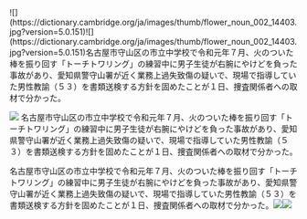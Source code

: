 <link href="markdown.css" rel="stylesheet"></link>
![](https://dictionary.cambridge.org/ja/images/thumb/flower_noun_002_14403.jpg?version=5.0.151)![](https://dictionary.cambridge.org/ja/images/thumb/flower_noun_002_14403.jpg?version=5.0.151)名古屋市守山区の市立中学校で令和元年７月、火のついた棒を振り回す「トーチトワリング」の練習中に男子生徒が右腕にやけどを負った事故があり、愛知県警守山署が近く業務上過失致傷の疑いで、現場で指導していた男性教諭（５３）を書類送検する方針を固めたことが１日、捜査関係者への取材で分かった。
　  
　  
  
![](https://dictionary.cambridge.org/ja/images/thumb/flower_noun_002_14403.jpg?version=5.0.151)
名古屋市守山区の市立中学校で令和元年７月、火のついた棒を振り回す「トーチトワリング」の練習中に男子生徒が右腕にやけどを負った事故があり、愛知県警守山署が近く業務上過失致傷の疑いで、現場で指導していた男性教諭（５３）を書類送検する方針を固めたことが１日、捜査関係者への取材で分かった。

名古屋市守山区の市立中学校で令和元年７月、火のついた棒を振り回す「トーチトワリング」の練習中に男子生徒が右腕にやけどを負った事故があり、愛知県警守山署が近く業務上過失致傷の疑いで、現場で指導していた男性教諭（５３）を書類送検する方針を固めたことが１日、捜査関係者への取材で分かった。![](https://dictionary.cambridge.org/ja/images/thumb/flower_noun_002_14403.jpg?version=5.0.151)![](https://dictionary.cambridge.org/ja/images/thumb/flower_noun_002_14403.jpg?version=5.0.151)

